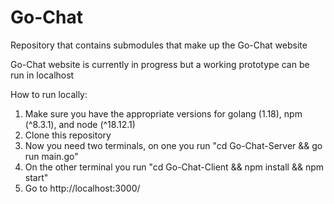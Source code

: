# Go-Chat
Repository that contains submodules that make up the Go-Chat website

Go-Chat website is currently in progress but a working prototype can be run in localhost

How to run locally: 
1. Make sure you have the appropriate versions for golang (1.18), npm (^8.3.1), and node (^18.12.1)
2. Clone this repository
3. Now you need two terminals, on one you run "cd Go-Chat-Server && go run main.go"
4. On the other terminal you run "cd Go-Chat-Client && npm install && npm start"
5. Go to http://localhost:3000/
